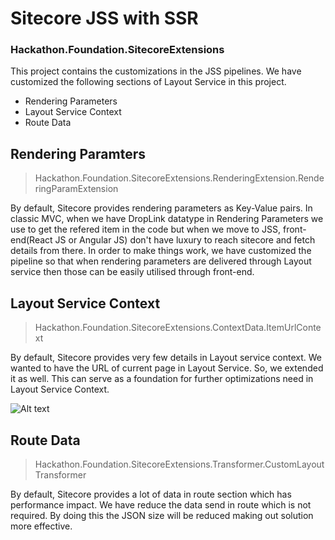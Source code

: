 # Sitecore JSS with SSR
### Hackathon.Foundation.SitecoreExtensions

This project contains the customizations in the JSS pipelines.
We have customized the following sections of Layout Service in this project.
- Rendering Parameters
- Layout Service Context
- Route Data

## Rendering Paramters
> Hackathon.Foundation.SitecoreExtensions.RenderingExtension.RenderingParamExtension

By default, Sitecore provides rendering parameters as Key-Value pairs. In classic MVC, when we have DropLink datatype in Rendering Parameters we use to get the refered item in the code but when we move to JSS,  front-end(React JS or Angular JS) don't have luxury to reach sitecore and fetch details from there. In order to make things work, we have customized the pipeline so that when rendering parameters are delivered through Layout service then those can be easily utilised through front-end.

## Layout Service Context
> Hackathon.Foundation.SitecoreExtensions.ContextData.ItemUrlContext

By default, Sitecore provides very few details in Layout service context. We wanted to have the URL of current page in Layout Service. So, we extended it as well. This can serve as a foundation for further optimizations need in Layout Service Context.

![Alt text](../../../../screenshots/ExtendedLayoutServiceContext.png?raw=true "Optional Title")

## Route Data
> Hackathon.Foundation.SitecoreExtensions.Transformer.CustomLayoutTransformer

By default, Sitecore provides a lot of data in route section which has performance impact. We have reduce the data send in route which is not required. By doing this the JSON size will be reduced making out solution more effective.
